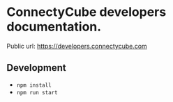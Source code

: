 # ConnectyCube developers documentation.

Public url: https://developers.connectycube.com

## Development

- `npm install`
- `npm run start`
